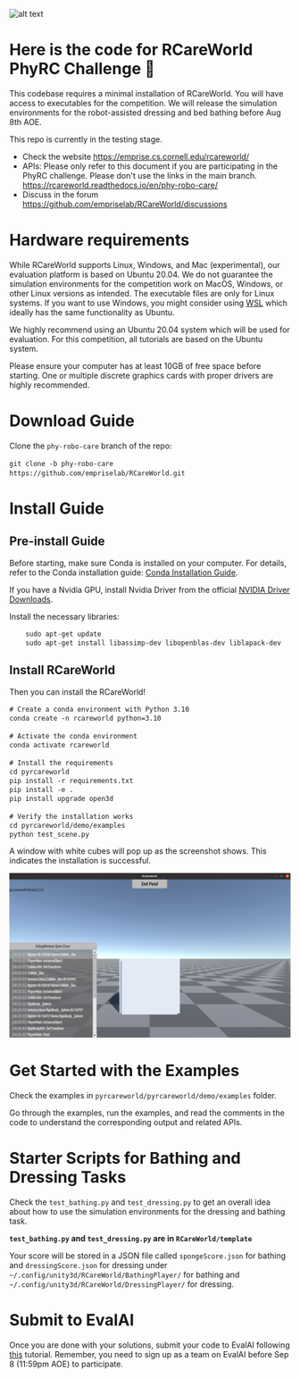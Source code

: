 ![alt text](rcareworld.png)
# Here is the code for RCareWorld PhyRC Challenge 🦾
This codebase requires a minimal installation of RCareWorld. You will have access to executables for the competition. We will release the simulation environments for the robot-assisted dressing and bed bathing before Aug 8th AOE.

This repo is currently in the testing stage.

- Check the website https://emprise.cs.cornell.edu/rcareworld/
- APIs: Please only refer to this document if you are participating in the PhyRC challenge. Please don't use the links in the main branch. https://rcareworld.readthedocs.io/en/phy-robo-care/
- Discuss in the forum https://github.com/empriselab/RCareWorld/discussions


# Hardware requirements
While RCareWorld supports Linux, Windows, and Mac (experimental), our evaluation platform is based on Ubuntu 20.04. We do not guarantee the simulation environments for the competition work on MacOS, Windows, or other Linux versions as intended. The executable files are only for Linux systems. If you want to use Windows, you might consider using [WSL](https://learn.microsoft.com/en-us/windows/wsl/install) which ideally has the same functionality as Ubuntu.

We highly recommend using an Ubuntu 20.04 system which will be used for evaluation. For this competition, all tutorials are based on the Ubuntu system.

Please ensure your computer has at least 10GB of free space before starting. One or multiple discrete graphics cards with proper drivers are highly recommended. 

# Download Guide
<!-- - Clone the repo: `git clone https://github.com/empriselab/RCareWorld.git`
- Switch to the `phy-robo-care` branch: `cd RCareWorld` and then `git checkout phy-robo-care ` -->
Clone the `phy-robo-care` branch of the repo: 

`git clone -b phy-robo-care https://github.com/empriselab/RCareWorld.git`

# Install Guide
## Pre-install Guide
Before starting, make sure Conda is installed on your computer.
For details, refer to the Conda installation guide: [Conda Installation Guide](https://docs.conda.io/projects/conda/en/latest/user-guide/install/index.html).

If you have a Nvidia GPU, install Nvidia Driver from the official [NVIDIA Driver Downloads](https://www.nvidia.com/Download/index.aspx).

Install the necessary libraries:
```
    sudo apt-get update
    sudo apt-get install libassimp-dev libopenblas-dev liblapack-dev
```

## Install RCareWorld
Then you can install the RCareWorld!

<!-- - Create a conda environment with Python 3.10: `conda create -n rcareworld python=3.10`
- Activate the conda environment: `conda activate rcareworld`
- Install the requirements: `cd pyrcareworld` and then `pip install -r requirements.txt`
- Install pyrcareworld: `pip install -e .`
- Verify the installation works: `cd pyrcareworld/demo/examples` and run `python test_scene.py`. You should expect to see the RCareWorld Unity executable window pop up with a white cube. -->

```
# Create a conda environment with Python 3.10
conda create -n rcareworld python=3.10

# Activate the conda environment 
conda activate rcareworld

# Install the requirements
cd pyrcareworld
pip install -r requirements.txt
pip install -e .
pip install upgrade open3d

# Verify the installation works
cd pyrcareworld/demo/examples
python test_scene.py

```
A window with white cubes will pop up as the screenshot shows. This indicates the installation is successful.

![test_scene_py_img](./test_scene.png)

 
# Get Started with the Examples
Check the examples in `pyrcareworld/pyrcareworld/demo/examples` folder. 

Go through the examples, run the examples, and read the comments in the code to understand the corresponding output and related APIs. 

# Starter Scripts for Bathing and Dressing Tasks
Check the `test_bathing.py` and `test_dressing.py` to get an overall idea about how to use the simulation environments for the dressing and bathing task. 

**`test_bathing.py` and `test_dressing.py` are in `RCareWorld/template`**

Your score will be stored in a JSON file called `spongeScore.json` for bathing and `dressingScore.json` for dressing under `~/.config/unity3d/RCareWorld/BathingPlayer/` for bathing and `~/.config/unity3d/RCareWorld/DressingPlayer/` for dressing.

# Submit to EvalAI
Once you are done with your solutions, submit your code to EvalAI following [this](https://rcareworld.readthedocs.io/en/phy-robo-care/submission.html) tutorial. Remember, you need to sign up as a team on EvalAI before Sep 8 (11:59pm AOE) to participate.
